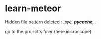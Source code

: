 # learn-meteor


Hidden file pattern deleted : *.pyc, __pycache__, .*

go to the project's foler (here microscope)